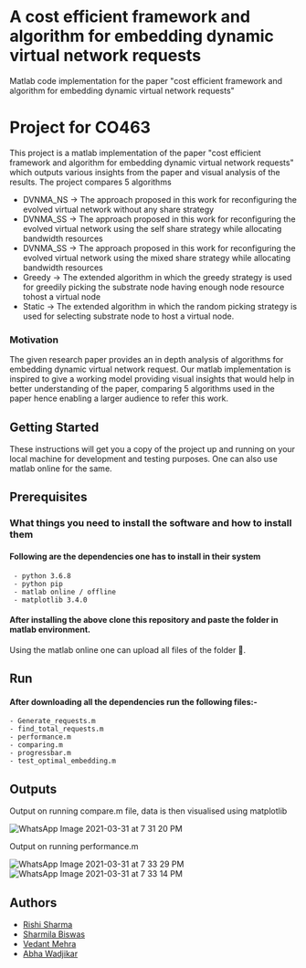 #  A cost efficient framework and algorithm for embedding dynamic virtual network requests
Matlab code implementation for the paper "cost efficient framework and algorithm for embedding dynamic virtual network requests"

# Project for CO463

This project is a matlab implementation of the paper "cost efficient framework and algorithm for embedding dynamic virtual network requests" which outputs various insights from the paper and visual analysis of the results.
The project compares 5 algorithms
  - DVNMA_NS -> The approach proposed in this work for reconfiguring the evolved virtual network without any share strategy
  - DVNMA_SS -> The approach proposed in this work for reconfiguring the evolved virtual network using the self share strategy while allocating bandwidth resources
  - DVNMA_SS -> The approach proposed in this work for reconfiguring the evolved virtual network using the mixed share strategy while allocating bandwidth resources
  - Greedy -> The extended algorithm in which the greedy strategy is used for greedily picking the substrate node having enough node resource tohost a virtual node
  - Static -> The extended algorithm in which the random picking strategy is used for selecting substrate node to host a virtual node.

### Motivation
The given research paper provides an in depth analysis of algorithms for embedding dynamic virtual network request. Our matlab
implementation is inspired to give a working model providing visual insights that would help in better understanding of the paper, comparing 
5 algorithms used in the paper hence enabling a larger audience to refer this work.

## Getting Started

These instructions will get you a copy of the project up and running on your local machine for development and testing purposes. 
One can also use matlab online for the same.

## Prerequisites

### What things you need to install the software and how to install them

#### Following are the dependencies one has to install in their system
 ``` 
  - python 3.6.8 
  - python pip
  - matlab online / offline
  - matplotlib 3.4.0
 ```
#### After installing the above clone this repository and paste the folder in matlab environment.  
 
Using the matlab online one can upload all files of the folder 📂.

## Run

#### After downloading all the dependencies run the following files:- 
   
    - Generate_requests.m 
    - find_total_requests.m
    - performance.m
    - comparing.m
    - progressbar.m
    - test_optimal_embedding.m

## Outputs

Output on running compare.m file, data is then visualised using matplotlib

![WhatsApp Image 2021-03-31 at 7 31 20 PM](https://user-images.githubusercontent.com/37441702/113157206-4e197280-9258-11eb-9b29-bce34770f397.jpeg)

Output on running performance.m

![WhatsApp Image 2021-03-31 at 7 33 29 PM](https://user-images.githubusercontent.com/37441702/113157214-4fe33600-9258-11eb-86d3-06780b978dd7.jpeg)
![WhatsApp Image 2021-03-31 at 7 33 14 PM](https://user-images.githubusercontent.com/37441702/113157217-51146300-9258-11eb-971d-d3e054bf42f3.jpeg)



## Authors
  - [Rishi Sharma](https://github.com/kampaitees)
  - [Sharmila Biswas](https://github.com/Shormi5399)
  - [Vedant Mehra](https://github.com/vmehra25)
  - [Abha Wadjikar](https://github.com/abha224)

